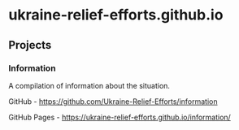 # ukraine-relief-efforts.github.io

## Projects

### Information
A compilation of information about the situation.

GitHub - https://github.com/Ukraine-Relief-Efforts/information

GitHub Pages - https://ukraine-relief-efforts.github.io/information/
